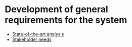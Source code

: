# Development of general requirements for the system

- [State-of-the-art analysis](./state-of-the-art.html)
- [Stakeholder needs](./stakeholders-needs.html)
